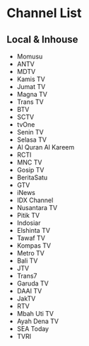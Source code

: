 # Channel List
## Local & Inhouse
* Momusu
* ANTV
* MDTV
* Kamis TV
* Jumat TV
* Magna TV
* Trans TV
* BTV
* SCTV
* tvOne
* Senin TV
* Selasa TV
* Al Quran Al Kareem
* RCTI
* MNC TV
* Gosip TV
* BeritaSatu
* GTV
* iNews
* IDX Channel
* Nusantara TV
* Pitik TV
* Indosiar
* Elshinta TV
* Tawaf TV
* Kompas TV
* Metro TV
* Bali TV
* JTV
* Trans7
* Garuda TV
* DAAI TV
* JakTV
* RTV
* Mbah Uti TV
* Ayah Dena TV
* SEA Today
* TVRI
